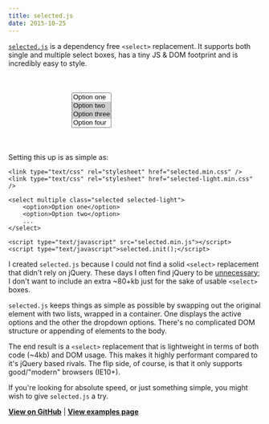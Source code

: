 ```yaml
---
title: selected.js
date: 2015-10-25
---
```


<link rel="stylesheet" type="text/css" href="$=url/inc/posts/selectedjs/selected.min.css" />
<link rel="stylesheet" type="text/css" href="$=url/inc/posts/selectedjs/selected-light.min.css" />

<script type="text/javascript" src="$=url/inc/posts/selectedjs/selected.min.js"></script>
<script type="text/javascript">
    window.addEventListener('load', function() {
        selected.init();
    });
</script>

[`selected.js`](http://github.com/Fizzadar/selected.js) is a dependency free `<select>` replacement. It supports both single and multiple select boxes, has a tiny JS & DOM footprint and is incredibly easy to style.

<div style="width: 50%; margin: 50px auto;">
    <select multiple class="selected selected-light">
        <option>Option one</option>
        <option selected>Option two</option>
        <option selected>Option three</option>
        <option>Option four</option>
        <option>Option five</option>
    </select>
</div>

Setting this up is as simple as:

    <link type="text/css" rel="stylesheet" href="selected.min.css" />
    <link type="text/css" rel="stylesheet" href="selected-light.min.css" />

    <select multiple class="selected selected-light">
        <option>Option one</option>
        <option>Option two</option>
        ...
    </select>

    <script type="text/javascript" src="selected.min.js"></script>
    <script type="text/javascript">selected.init();</script>

I created `selected.js` because I could not find a solid `<select>` replacement that didn't rely on jQuery. These days I often find jQuery to be [unnecessary](http://youmightnotneedjquery.com); I don't want to include an extra ~80+kb just for the sake of  usable `<select>` boxes.

`selected.js` keeps things as simple as possible by swapping out the original element with two lists, wrapped in a container. One displays the active options and the other the dropdown options. There's no complicated DOM structure or appending of elements to the body.

The end result is a `<select>` replacement that is lightweight in terms of both code (~4kb) and DOM usage. This makes it highly performant compared to it's jQuery based rivals. The flip side, of course, is that it only supports good/"modern" browsers (IE10+).

If you're looking for absolute speed, or just something simple, you might wish to give `selected.js` a try.


[**View on GitHub**](http://github.com/Fizzadar/selected.js) | [**View examples page**](http://fizzadar.com/selected.js/)
